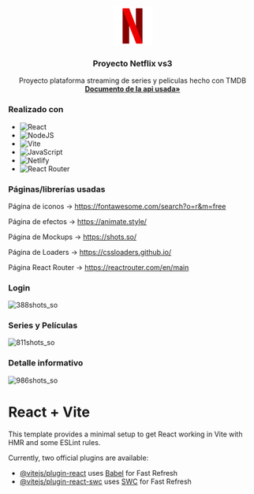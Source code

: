 <br />
<div align="center">
  <a href="https://github.com/gatodemontecristo/netflix-app">
     <img src="https://github.com/gatodemontecristo/netflix-app/blob/main/public/logo.png" alt="Logo" width="80" height="80">
  </a>

<h3 align="center">Proyecto Netflix vs3</h3>

  <p align="center">
    Proyecto plataforma streaming de series y peliculas hecho con TMDB
    <br />
    <a href="https://developer.themoviedb.org/docs/getting-started"><strong>Documento de la api usada»</strong></a>
    <br />
  </p>
</div>

### Realizado con

* ![React](https://img.shields.io/badge/react-%2320232a.svg?style=for-the-badge&logo=react&logoColor=%2361DAFB)
* ![NodeJS](https://img.shields.io/badge/node.js-6DA55F?style=for-the-badge&logo=node.js&logoColor=white)
* 	![Vite](https://img.shields.io/badge/vite-%23646CFF.svg?style=for-the-badge&logo=vite&logoColor=white)
* 	![JavaScript](https://img.shields.io/badge/javascript-%23323330.svg?style=for-the-badge&logo=javascript&logoColor=%23F7DF1E)
* 	![Netlify](https://img.shields.io/badge/netlify-%23000000.svg?style=for-the-badge&logo=netlify&logoColor=#00C7B7)
* 	![React Router](https://img.shields.io/badge/React_Router-CA4245?style=for-the-badge&logo=react-router&logoColor=white)

### Páginas/librerías usadas

Página de iconos -> https://fontawesome.com/search?o=r&m=free

Página de efectos -> https://animate.style/

Página de Mockups -> https://shots.so/

Página de Loaders -> https://cssloaders.github.io/

Página React Router -> https://reactrouter.com/en/main

### Login

![388shots_so](https://github.com/gatodemontecristo/netflix-app/assets/61488294/5a162d02-090e-458d-a471-cfade78d88ef)

### Series y Películas

![811shots_so](https://github.com/gatodemontecristo/netflix-app/assets/61488294/bc5f2105-9f52-4b04-a19c-8ce0310a71b4)

### Detalle informativo

![986shots_so](https://github.com/gatodemontecristo/netflix-app/assets/61488294/b861fc29-0acb-4d2a-b987-b9def21a19ba)


# React + Vite

This template provides a minimal setup to get React working in Vite with HMR and some ESLint rules.

Currently, two official plugins are available:

- [@vitejs/plugin-react](https://github.com/vitejs/vite-plugin-react/blob/main/packages/plugin-react/README.md) uses [Babel](https://babeljs.io/) for Fast Refresh
- [@vitejs/plugin-react-swc](https://github.com/vitejs/vite-plugin-react-swc) uses [SWC](https://swc.rs/) for Fast Refresh
